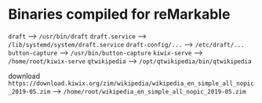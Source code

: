 # Binaries compiled for reMarkable

`draft` --> `/usr/bin/draft`
`draft.service` --> `/lib/systemd/system/draft.service`
`draft-config/...` --> `/etc/draft/...`
`button-capture` --> `/usr/bin/button-capture`
`kiwix-serve` --> `/home/root/kiwix-serve`
`qtwikipedia` --> `/opt/qtwikipedia/bin/qtwikipedia`

download `https://download.kiwix.org/zim/wikipedia/wikipedia_en_simple_all_nopic_2019-05.zim`   --> `/home/root/wikipedia_en_simple_all_nopic_2019-05.zim`

